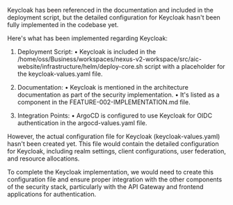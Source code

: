 Keycloak has been referenced in the documentation and included in the deployment script, but the detailed 
configuration for Keycloak hasn't been fully implemented in the codebase yet.

Here's what has been implemented regarding Keycloak:

1. Deployment Script:
   • Keycloak is included in the 
/home/oss/Business/workspaces/nexus-v2-workspace/src/aic-website/infrastructure/helm/deploy-core.sh 
script with a placeholder for the keycloak-values.yaml file.

2. Documentation:
   • Keycloak is mentioned in the architecture documentation as part of the security implementation.
   • It's listed as a component in the FEATURE-002-IMPLEMENTATION.md file.

3. Integration Points:
   • ArgoCD is configured to use Keycloak for OIDC authentication in the argocd-values.yaml file.

However, the actual configuration file for Keycloak (keycloak-values.yaml) hasn't been created yet. 
This file would contain the detailed configuration for Keycloak, including realm settings, client 
configurations, user federation, and resource allocations.

To complete the Keycloak implementation, we would need to create this configuration file and ensure 
proper integration with the other components of the security stack, particularly with the API Gateway 
and frontend applications for authentication.